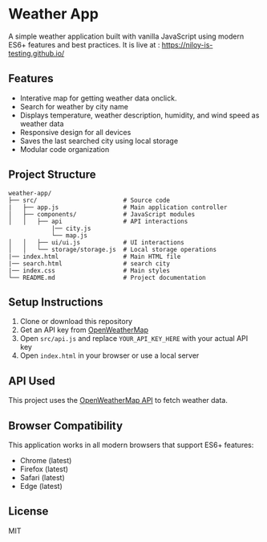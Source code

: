 # Weather App

A simple weather application built with vanilla JavaScript using modern ES6+ features and best practices. It is live at : https://niloy-is-testing.github.io/

## Features

- Interative map for getting weather data onclick.
- Search for weather by city name
- Displays temperature, weather description, humidity, and wind speed as weather data
- Responsive design for all devices 
- Saves the last searched city using local storage
- Modular code organization

## Project Structure

```
weather-app/
├── src/                        # Source code
|   ├── app.js                  # Main application controller
│   ├── components/             # JavaScript modules
│   │   ├── api                 # API interactions
            |── city.js
            └── map.js          
│   │   ├── ui/ui.js            # UI interactions
│   │   └── storage/storage.js  # Local storage operations
|── index.html                  # Main HTML file
|── search.html                 # search city 
|── index.css                   # Main styles
└── README.md                   # Project documentation
```

## Setup Instructions

1. Clone or download this repository
2. Get an API key from [OpenWeatherMap](https://openweathermap.org/api)
3. Open `src/api.js` and replace `YOUR_API_KEY_HERE` with your actual API key
4. Open `index.html` in your browser or use a local server

## API Used

This project uses the [OpenWeatherMap API](https://openweathermap.org/api) to fetch weather data.

## Browser Compatibility

This application works in all modern browsers that support ES6+ features:
- Chrome (latest)
- Firefox (latest)
- Safari (latest)
- Edge (latest)

## License

MIT
